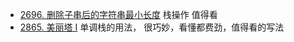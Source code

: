 - [2696. 删除子串后的字符串最小长度](https://github.com/lsill/leetcode/blob/main/c_leetcode/src/stack_pra/string_stack_md.cpp) 栈操作 值得看
- [2865. 美丽塔 I](https://github.com/lsill/leetcode/blob/main/c_leetcode/src/stack_pra/monotonic_stack.cpp?plain=1#L7) 单调栈的用法， 很巧妙，看懂都费劲，值得看的写法